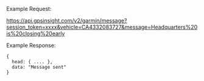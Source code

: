 Example Request:

https://api.gpsinsight.com/v2/garmin/message?session_token=xxxx&vehicle=CA4332083727&message=Headquarters%20is%20closing%20early

Example Response:

    {
      head: { .... },
      data: "Message sent"
    }
